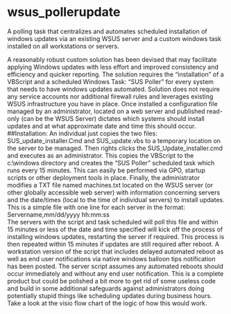 # wsus_pollerupdate
A polling task that centralizes and automates scheduled installation of windows updates via an existing WSUS server and a custom windows task installed on all workstations or servers.

A reasonably robust custom solution has been devised that may facilitate applying Windows updates with less effort and improved consistency and efficiency and quicker reporting.  The solution requires the “installation” of a VBScript and a scheduled Windows Task: “SUS Poller” for every system that needs to have windows updates automated.  Solution does not require any service accounts nor additional firewall rules and leverages existing WSUS infrastructure you have in place.  Once installed a configuration file managed by an administrator, located on a web server and published read-only (can be the WSUS Server) dictates which systems should install updates and at what approximate date and time this should occur.
##Installation:
An individual just copies the two files: SUS_update_installer.Cmd and SUS_update.vbs to a temporary location on the server to be managed.  Then rights clicks the SUS_Update_installer.cmd and executes as an administrator.  This copies the VBScript to the c:\windows directory and creates the “SUS Poller” scheduled task which runs every 15 minutes.  This can easily be performed via GPO, startup scripts or other deployment tools in place.
Finally, the administrator modifies a TXT file named machines.txt located on the WSUS server (or other globally accessible web server) with information concerning servers and the date/times (local to the time of individual servers) to install updates.  This is a simple file with one line for each server in the format:
Servername,mm/dd/yyyy hh:mm:ss  
The servers with the script and task scheduled will poll this file and within 15 minutes or less of the date and time specified will kick off the process of installing windows updates, restarting the server if required.  This process is then repeated within 15 minutes if updates are still required after reboot.
A workstation version of the script that includes delayed automated reboot as well as end user notifications via native windows balloon tips notification has been posted.  The server script assumes any automated reboots should occur immediately and without any end user notification.
This is a complete product but could be polished a bit more to get rid of some useless code and build in some additional safeguards against administrators doing potentially stupid things like scheduling updates during business hours.  Take a look at the visio flow chart of the logic of how this would work.
